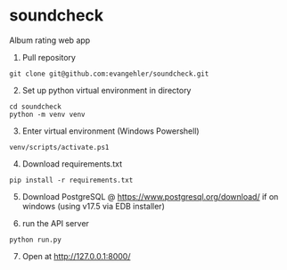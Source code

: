 # soundcheck
Album rating web app

1. Pull repository
```
git clone git@github.com:evangehler/soundcheck.git
```
2. Set up python virtual environment in directory
```
cd soundcheck
python -m venv venv
```
3. Enter virtual environment (Windows Powershell)
```
venv/scripts/activate.ps1
```
4. Download requirements.txt
```
pip install -r requirements.txt
```
5. Download PostgreSQL @ https://www.postgresql.org/download/ if on windows (using v17.5 via EDB installer)

6. run the API server
```
python run.py
```

7. Open at http://127.0.0.1:8000/ 
